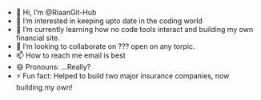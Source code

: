 - 👋 Hi, I’m @RiaanGit-Hub
- 👀 I’m interested in keeping upto date in the coding world
- 🌱 I’m currently learning how no code tools interact and building my own financial site.
- 💞️ I’m looking to collaborate on ??? open on any torpic.
- 📫 How to reach me email is best
- 😄 Pronouns: ...Really?
- ⚡ Fun fact: Helped to build two major insurance companies, now building my own!

<!---
RiaanGit-Hub/RiaanGit-Hub is a ✨ special ✨ repository because its `README.md` (this file) appears on your GitHub profile.
You can click the Preview link to take a look at your changes.
--->
